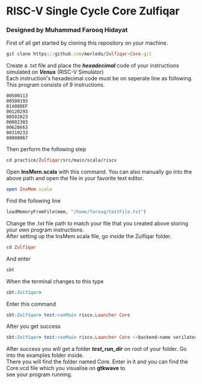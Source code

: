 # RISC-V Single Cycle Core Zulfiqar
### Designed by Muhammad Farooq Hidayat
First of all get started by cloning this repository on your machine.  
```ruby
git clone https://github.com/merledu/Zulfiqar-Core.git
```
Create a .txt file and place the ***hexadecimal*** code of your instructions simulated on ***Venus*** (RISC-V Simulator)\
Each instruction's hexadecimal code must be on seperate line as following. This program consists of 9 instructions.
```
00500113
00500193
014000EF
00120293
00502023
00002303
00628663
00310233
00008067
```
Then perform the following step
```ruby
cd practice/Zulfiqar/src/main/scala/riscv
```
Open **InsMem.scala** with this command. You can also manually go into the above path and open the file in your favorite text editor.
```ruby
open InsMem.scala
```
Find the following line
``` python
loadMemoryFromFile(mem, "/home/farooq/testFile.txt")
```
Change the .txt file path to match your file that you created above storing your own program instructions.\
After setting up the InsMem.scala file, go inside the Zulfiqar folder.
```ruby
cd Zulfiqar
```
And enter
```ruby
sbt
```
When the terminal changes to this type
```ruby
sbt:Zulfiqar>
```
Enter this command
```ruby
sbt:Zulfiqar> test:runMain riscv.Launcher Core
```
After you get success
```ruby
sbt:Zulfiqar> test:runMain riscv.Launcher Core --backend-name verilator
```
After success you will get a folder ***test_run_dir*** on root of your folder. Go into the examples folder inside.\
There you will find the folder named Core. Enter in it and you can find the Core.vcd file which you visualise on **gtkwave** to\
see your program running.

